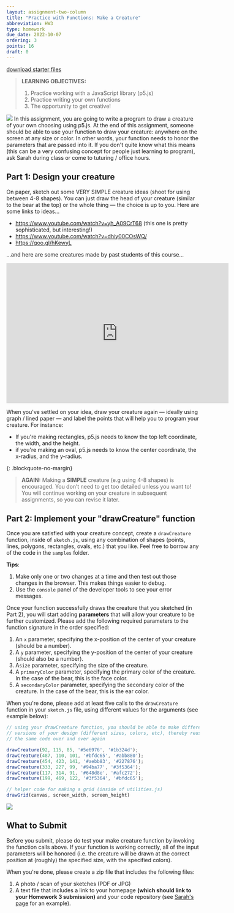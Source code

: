 ```yaml
---
layout: assignment-two-column
title: "Practice with Functions: Make a Creature"
abbreviation: HW3
type: homework
due_date: 2022-10-07
ordering: 3
points: 16
draft: 0
---
```


<a class="nu-button" href="/fall2022/course-files/homework/hw03.zip">
    download starter files 
    <i class="fas fa-download"></i>
</a>

> **LEARNING OBJECTIVES:** 
> 1. Practice working with a JavaScript library (p5.js)
> 1. Practice writing your own functions
> 1. The opportunity to get creative!

<img class="creature" src="/fall2022/assets/images/homework/hw03/creature.png" /> In this assignment, you are going to write a program to draw a creature of your own choosing using p5.js. At the end of this assignment, someone should be able to use your function to draw your creature: anywhere on the screen at any size or color. In other words, your function needs to honor the parameters that are passed into it. If you don't quite know what this means (this can be a very confusing concept for people just learning to program), ask Sarah during class or come to tuturing / office hours.

## Part 1: Design your creature
On paper, sketch out some VERY SIMPLE creature ideas (shoot for using between 4-8 shapes). You can just draw the head of your creature (similar to the bear at the top) or the whole thing — the choice is up to you. Here are some links to ideas...

* <a href="https://www.youtube.com/watch?v=yh_A09CrT68" target="_blank">https://www.youtube.com/watch?v=yh_A09CrT68</a> (this one is pretty sophisticated, but interesting!)
* <a href="circle drawing monsters" target="_blank">https://www.youtube.com/watch?v=dhiy00COsWQ/</a>
* <a href="https://goo.gl/hKewyL" target="_blank">https://goo.gl/hKewyL</a>

...and here are some creatures made by past students of this course...

<iframe src="https://docs.google.com/presentation/d/e/2PACX-1vRft8S7UE1kVxbNvkXTSWcGi4C8kKdSKMomLJffJX_FR2I6KcwNZe_yrOg15A3E-40aTZcH-XEiLYAu/embed?start=true&loop=false&delayms=3000" frameborder="0" width="580" height="366" allowfullscreen="true" mozallowfullscreen="true" webkitallowfullscreen="true"></iframe>

When you've settled on your idea, draw your creature again — ideally using graph / lined paper — and label the points that will help you to program your creature. For instance: 
* If you're making rectangles, p5.js needs to know the top left coordinate, the width, and the height. 
* if you're making an oval, p5.js needs to know the center coordinate, the x-radius, and the y-radius. 

{: .blockquote-no-margin}
> **AGAIN:** Making a **SIMPLE** creature (e.g using 4-8 shapes) is encouraged. You don’t need to get too detailed unless you want to! You will continue working on your creature in subsequent assignments, so you can revise it later.

## Part 2: Implement your "drawCreature" function

Once you are satisfied with your creature concept, create a `drawCreature` function, inside of `sketch.js`, using any combination of shapes (points, lines, polygons, rectangles, ovals, etc.) that you like. Feel free to borrow any of the code in the `samples` folder.

**Tips**: 
1. Make only one or two changes at a time and then test out those changes in the browser. This makes things easier to debug.
1. Use the `console` panel of the developer tools to see your error messages.

Once your function successfully draws the creature that you sketched (in Part 2), you will start adding **parameters** that will allow your creature to be further customized. Please add the following required parameters to the function signature in the order specified:

1. An `x` parameter, specifying the x-position of the center of your creature (should be a number).
1. A `y` parameter, specifying the y-position of the center of your creature (should also be a number).
1. A`size` parameter, specifying the size of the creature.
1. A `primaryColor` parameter, specifying the primary color of the creature. In the case of the bear, this is the face color.
1. A `secondaryColor` parameter, specifying the secondary color of the creature. In the case of the bear, this is the ear color.

When you're done, please add at least five calls to the `drawCreature` function in your `sketch.js` file, using different values for the arguments (see example below):

```js
// using your drawCreature function, you should be able to make different 
// versions of your design (different sizes, colors, etc), thereby reusing 
// the same code over and over again

drawCreature(92, 115, 85, '#5e6976', '#1b324d');
drawCreature(487, 110, 101, '#bfdc65', '#abb880');
drawCreature(454, 423, 141, '#aebb83', '#227876');
drawCreature(333, 227, 99, '#94ba77', '#3f5364');
drawCreature(117, 314, 91, '#648d8e', '#afc272');
drawCreature(199, 469, 122, '#3f5364', '#bfdc65');

// helper code for making a grid (inside of utilities.js)
drawGrid(canvas, screen_width, screen_height)
```

<img class="medium frame center" src="/fall2022/assets/images/homework/hw03/creatures.png" />


## What to Submit
Before you submit, please do test your make creature function by invoking the function calls above. If your function is working correctly, all of the input parameters will be honored (i.e. the creature will be drawn at the correct position at (roughly) the specified size, with the specified colors).

When you're done, please create a zip file that includes the following files:

1. A photo / scan of your sketches (PDF or JPG)
1. A text file that includes a link to your homepage **(which should link to your Homework 3 submission)** and your code repository (see <a href="https://vanwars.github.io/csci185-coursework/" target="_blank">Sarah's page</a> for an example).
